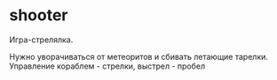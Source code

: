# shooter

Игра-стрелялка.

Нужно уворачиваться от метеоритов и сбивать летающие тарелки.
Управление кораблем - стрелки, выстрел - пробел
